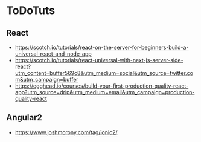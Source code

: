 # ToDoTuts

## React
 - https://scotch.io/tutorials/react-on-the-server-for-beginners-build-a-universal-react-and-node-app
 - https://scotch.io/tutorials/react-universal-with-next-js-server-side-react?utm_content=buffer569c8&utm_medium=social&utm_source=twitter.com&utm_campaign=buffer
 - https://egghead.io/courses/build-your-first-production-quality-react-app?utm_source=drip&utm_medium=email&utm_campaign=production-quality-react
 
## Angular2
 - https://www.joshmorony.com/tag/ionic2/
